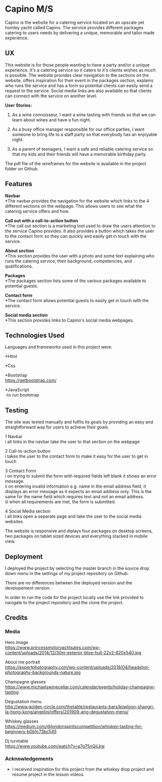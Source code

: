 # Capino M/S

Capino is the website for a catering service located on an upscale yet homley yacht called Capino. The service provides different packages catering to users needs by delivering a unique, memorable and tailor made experience.
 
## UX
 
This website is for those people wanting to have a party and/or a unique experience. It's a catering service so it caters to it's clients wishes as much is possible. The website provides clear navigation to the sections on the website, offers inspiration for their event in the packages section, explains who runs the service and has a form so potential clients can easily send a request to the service. Social media links are also available so that clients can connect with the service on another level.

**User Stories:**
1. As a wine connoisseur, 
I want a wine tasting with friends
so that we can learn about wines and have a fun night.

2. As a busy office manager responsible for our office parties, 
I want someone to bring life to a staff party
so that everybody has an enjoyable night.

3. As a parent of teenagers,
I want a safe and reliable catering service
so that my kids and their friends will have a memorable birthday party.

The pdf file of the wireframes for the website is available in the project folder on Github.

## Features
**Navbar**  
*The navbar provides the navigation for the website which links to the 4 different sections on the webpage. This allows users to see what the catering service offers and how.

**Call out with a call-to-action button**  
*The call out section is a marketing tool used to draw the users attention to the service Capino provides. It also provides a button which takes the user to the contact form so they can quickly and easily get in touch with the service.

**About section**  
*This section provides the user with a photo and some text explaining who runs the catering service, their background, competencies, and qualifications.

**Packages**  
*The packages section lists some of the various packages available to potential guests.

**Contact form**  
*The contact form allows potential guests to easily get in touch with the service. 

**Social media section**  
*This section provides links to Capino's social media webpages.

## Technologies Used

Languages and frameworks used in this project were:

*Html

*Css

*Bootstrap   
https://getbootstrap.com/

*JavaScript  
-to run bootstrap

## Testing

The site was tested manually and fulfils its goals by providing an easy and straightforward way for users to achieve their goals.

1 Navbar  
i all links in the navbar take the user to that section on the webpage

2 Call-to-action button  
i takes the user to the contact form to make it easy for the user to get in touch

3 Contact Form  
i on trying to submit the form with required fields left blank it shows an error message.    
ii on entering invalid information e.g. name in the email address field, it displays an error message as it expects an email address only. This is the same for the name field which requires text and not an email address.  
iii when all requirements are met, the form is submitted.  

4 Social Media section  
i all links open a separate page and take the user to the social media websites

The website is responsive and diplays four packages on desktop screens, two packages on tablet sized devices and everything stacked in mobile view.

## Deployment

I deployed the project by selecting the master branch in the source drop down menu in the settings of my project repository on Github.

There are no differences between the deployed version and the developement version.

In order to run the code for the project locally use the link provided to navigate to the project repository and the clone the project. 


## Credits

### Media
Hero image  
https://www.princessmotoryachtsales.com/wp-content/uploads/2014/12/30m-exterior-blue-hull-22v2-820x540.jpg

About me portrait  
https://expertphotography.com/wp-content/uploads/2019/04/headshot-photography-backgrounds-nature.jpg

Champagne glasses   
https://www.michaelswinecellar.com/calendar/events/holiday-champagne-tasting

Degustation menu  
http://www.golden-circle.com/thetable/restaurants-bars/kowloon-shangri-la-hong-kong/angelini/offers/201909-ang-degustation-menu/

Whiskey glasses  
https://medium.com/@londonspiritscompetition/whiskey-tasting-for-beginners-b0b1c73bc545

Dj turntable  
https://www.youtube.com/watch?v=a7g75nQiLkw


### Acknowledgements

- I received inspiration for this project from the whiskey drop project and resume project in the lesson videos.
